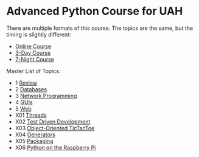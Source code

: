 # Advanced Python Course for UAH

There are multiple formats of this course. The topics are the same, but the timing is slightly different:

  * [Online Course](Course_Online)
  * [3-Day Course](Course_ThreeDay)
  * [7-Night Course](Course_SevenNight)

Master List of Topics:
  *   1 [Review](Topics/01_LanguageFeatures)
  *   2 [Databases](Topics/02_Databases)
  *   3 [Network Programming](Topics/03_NetworkProgramming)
  *   4 [GUIs](Topics/04_GUIs)
  *   5 [Web](Topics/05_Web)
  * X01 [Threads](Topics/X01_Threads)
  * X02 [Test Driven Development](Topics/X02_TestDrivenDevelopment)
  * X03 [Object-Oriented TicTacToe](Topics/X03_OOTicTacToe)
  * X04 [Generators](Topics/X04_Generators)
  * X05 [Packaging](Topics/X05_Packaging)
  * X06 [Python on the Raspberry Pi](Topics/X06_PiLab)
